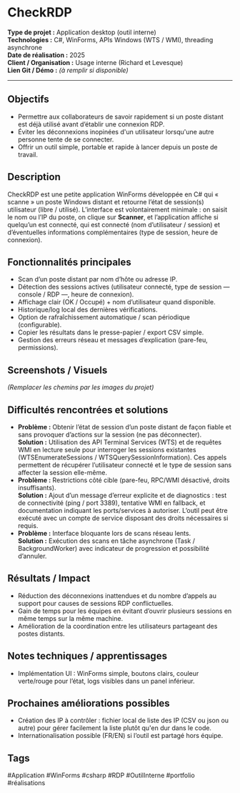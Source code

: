 # CheckRDP

**Type de projet :** Application desktop (outil interne)  
**Technologies :** C#, WinForms, APIs Windows (WTS / WMI), threading asynchrone  
**Date de réalisation :** 2025  
**Client / Organisation :** Usage interne (Richard et Levesque)  
**Lien Git / Démo :** _(à remplir si disponible)_

---

## Objectifs

- Permettre aux collaborateurs de savoir rapidement si un poste distant est déjà utilisé avant d’établir une connexion RDP.
- Éviter les déconnexions inopinées d'un utilisateur lorsqu'une autre personne tente de se connecter.
- Offrir un outil simple, portable et rapide à lancer depuis un poste de travail.

## Description

CheckRDP est une petite application WinForms développée en C# qui « scanne » un poste Windows distant et retourne l’état de session(s) utilisateur (libre / utilisé). L’interface est volontairement minimale : on saisit le nom ou l’IP du poste, on clique sur **Scanner**, et l’application affiche si quelqu’un est connecté, qui est connecté (nom d’utilisateur / session) et d’éventuelles informations complémentaires (type de session, heure de connexion).

## Fonctionnalités principales

- Scan d’un poste distant par nom d’hôte ou adresse IP.
- Détection des sessions actives (utilisateur connecté, type de session — console / RDP —, heure de connexion).
- Affichage clair (OK / Occupé) + nom d’utilisateur quand disponible.
- Historique/log local des dernières vérifications.
- Option de rafraîchissement automatique / scan périodique (configurable).
- Copier les résultats dans le presse-papier / export CSV simple.
- Gestion des erreurs réseau et messages d’explication (pare-feu, permissions).

## Screenshots / Visuels

_(Remplacer les chemins par les images du projet)_

## Difficultés rencontrées et solutions

- **Problème :** Obtenir l’état de session d’un poste distant de façon fiable et sans provoquer d’actions sur la session (ne pas déconnecter).  
    **Solution :** Utilisation des API Terminal Services (WTS) et de requêtes WMI en lecture seule pour interroger les sessions existantes (WTSEnumerateSessions / WTSQuerySessionInformation). Ces appels permettent de récupérer l’utilisateur connecté et le type de session sans affecter la session elle-même.
- **Problème :** Restrictions côté cible (pare-feu, RPC/WMI désactivé, droits insuffisants).  
    **Solution :** Ajout d’un message d’erreur explicite et de diagnostics : test de connectivité (ping / port 3389), tentative WMI en fallback, et documentation indiquant les ports/services à autoriser. L’outil peut être exécuté avec un compte de service disposant des droits nécessaires si requis.
- **Problème :** Interface bloquante lors de scans réseau lents.  
    **Solution :** Exécution des scans en tâche asynchrone (Task / BackgroundWorker) avec indicateur de progression et possibilité d’annuler.

## Résultats / Impact

- Réduction des déconnexions inattendues et du nombre d’appels au support pour causes de sessions RDP conflictuelles.
- Gain de temps pour les équipes en évitant d’ouvrir plusieurs sessions en même temps sur la même machine.
- Amélioration de la coordination entre les utilisateurs partageant des postes distants.

## Notes techniques / apprentissages

- Implémentation UI : WinForms simple, boutons clairs, couleur verte/rouge pour l’état, logs visibles dans un panel inférieur.

## Prochaines améliorations possibles

- Création des IP à contrôler : fichier local de liste des IP (CSV ou json ou autre) pour gérer facilement la liste plutôt qu'en dur dans le code.
- Internationalisation possible (FR/EN) si l’outil est partagé hors équipe.

## Tags

#Application #WinForms #csharp #RDP #OutilInterne #portfolio #réalisations